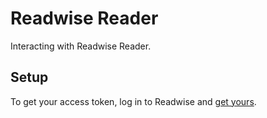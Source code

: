 # Readwise Reader

Interacting with Readwise Reader.

## Setup

To get your access token, log in to Readwise and [get yours](https://readwise.io/access_token).
